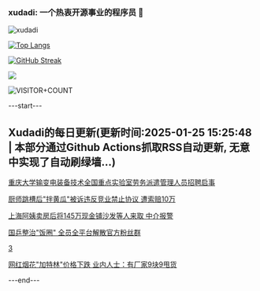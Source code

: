 ### xudadi: 一个热衷开源事业的程序员 👋

![xudadi](https://github-readme-stats-git-masterorgs-github-readme-stats-team.vercel.app/api?username=xudadi)

[![Top Langs](https://github-readme-stats.vercel.app/api/top-langs/?username=xudadi)](https://github.com/anuraghazra/github-readme-stats)

[![GitHub Streak](https://streak-stats.demolab.com?user=xudadi&locale=zh_Hans)](https://git.io/streak-stats)

![](https://raw.githubusercontent.com/xudadi/xudadi/main/assets/github-contribution-grid-snake.svg)

![VISITOR+COUNT](https://komarev.com/ghpvc/?username=xudadi&label=VISITOR+COUNT)


---start---

## Xudadi的每日更新(更新时间:2025-01-25 15:25:48 | 本部分通过Github Actions抓取RSS自动更新, 无意中实现了自动刷绿墙...)

[重庆大学输变电装备技术全国重点实验室劳务派遣管理人员招聘启事](https://www.gongkaoleida.com/article/2276320)

[厨师跳槽后"拌黄瓜"被诉违反竞业禁止协议 遭索赔10万](https://m.163.com/news/article/JMO50FFA0550A0OW.html)

[上海阿姨卖房后将145万现金铺沙发等人来取 中介报警](https://m.163.com/news/article/JMO7BC9B0512DU6N.html)

[国乒整治"饭圈" 全员全平台解散官方粉丝群](https://m.163.com/news/article/JMO6TUVS0512D3VJ.html)

[3](https://m.163.com/touch/news/sub/domestic)

[网红烟花"加特林"价格下跌 业内人士：有厂家9块9甩货](https://m.163.com/news/article/JMMO7OU905198CJN.html)

---end---
